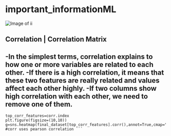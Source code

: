 # important_informationML
![Image of ii](http://educationprofessional.info/wp-content/uploads/2020/04/important-update.jpg)

## Correlation | Correlation Matrix

-In the simplest terms, correlation explains to how one or more variables are related to each other. 
-If there is a high correlation, it means that these two features are really related and values affect each other highly.
-If two columns show high correlation with each other, we need to remove one of them.
---
 ``` corr=final_dataset.corr()
top_corr_features=corr.index
plt.figure(figsize=(10,10))
g=sns.heatmap(final_dataset[top_corr_features].corr(),annot=True,cmap="RdYlGn")
#corr uses pearson correlation ```





